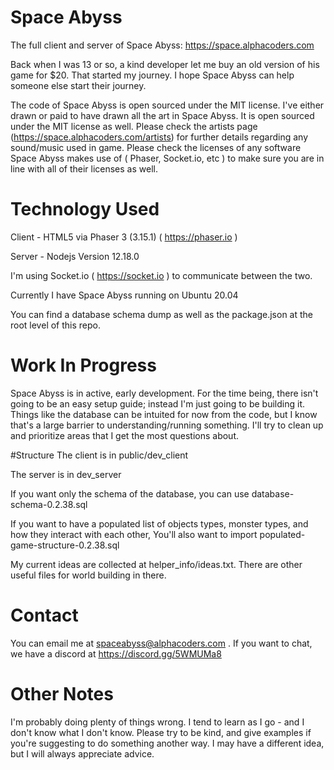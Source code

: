 # Space Abyss
The full client and server of Space Abyss: https://space.alphacoders.com

Back when I was 13 or so, a kind developer let me buy an old version of his game for $20. 
That started my journey. I hope Space Abyss can help someone else start their journey.

The code of Space Abyss is open sourced under the MIT license.
I've either drawn or paid to have drawn all the art in Space Abyss. It is open sourced under the MIT license as well.
Please check the artists page (https://space.alphacoders.com/artists) for further details regarding any sound/music used in game.
Please check the licenses of any software Space Abyss makes use of ( Phaser, Socket.io, etc ) to make sure
you are in line with all of their licenses as well.


# Technology Used
Client - HTML5 via Phaser 3 (3.15.1) ( https://phaser.io ) 

Server - Nodejs Version 12.18.0

I'm using Socket.io ( https://socket.io ) to communicate between the two.

Currently I have Space Abyss running on Ubuntu 20.04

You can find a database schema dump as well as the package.json at the root level of this repo.

# Work In Progress
Space Abyss is in active, early development. For the time being, there isn't going to be an easy 
setup guide; instead I'm just going to be building it. Things like the database can be intuited for now from 
the code, but I know that's a large barrier to understanding/running something. I'll try to clean up and 
prioritize areas that I get the most questions about.


#Structure
The client is in public/dev_client

The server is in dev_server

If you want only the schema of the database, you can use database-schema-0.2.38.sql

If you want to have a populated list of objects types, monster types, and how they interact with each other, You'll also want to import populated-game-structure-0.2.38.sql

My current ideas are collected at helper_info/ideas.txt. There are other useful files for world building in there.

# Contact
You can email me at spaceabyss@alphacoders.com . If you want to chat, we have a discord at https://discord.gg/5WMUMa8

# Other Notes
I'm probably doing plenty of things wrong. I tend to learn as I go - and I don't know what I don't know. 
Please try to be kind, and give examples if you're suggesting to do something another way. I may have a 
different idea, but I will always appreciate advice. 
